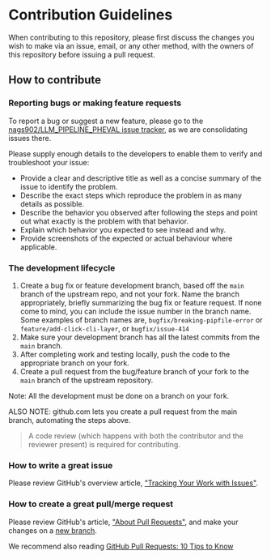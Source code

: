 # Contribution Guidelines

When contributing to this repository, please first discuss the changes you wish to make via an issue, email, or any other method, with the owners of this repository before issuing a pull request.

## How to contribute

### Reporting bugs or making feature requests

To report a bug or suggest a new feature, please go to the [nags902/LLM_PIPELINE_PHEVAL issue tracker](https://github.com/nags902/LLM_PIPELINE_PHEVAL/issues), as we are
consolidating issues there.

Please supply enough details to the developers to enable them to verify and troubleshoot your issue:

* Provide a clear and descriptive title as well as a concise summary of the issue to identify the problem.
* Describe the exact steps which reproduce the problem in as many details as possible.
* Describe the behavior you observed after following the steps and point out what exactly is the problem with that behavior.
* Explain which behavior you expected to see instead and why.
* Provide screenshots of the expected or actual behaviour where applicable.


### The development lifecycle

1. Create a bug fix or feature development branch, based off the `main` branch of the upstream repo, and not your fork. Name the branch appropriately, briefly summarizing the bug fix or feature request. If none come to mind, you can include the issue number in the branch name. Some examples of branch names are, `bugfix/breaking-pipfile-error` or `feature/add-click-cli-layer`, or `bugfix/issue-414`
2. Make sure your development branch has all the latest commits from the `main` branch.
3. After completing work and testing locally, push the code to the appropriate branch on your fork.
4. Create a pull request from the bug/feature branch of your fork to the `main` branch of the upstream repository.

Note: All the development must be done on a branch on your fork.

ALSO NOTE: github.com lets you create a pull request from the main branch, automating the steps above.

> A code review (which happens with both the contributor and the reviewer present) is required for contributing.

### How to write a great issue

Please review GitHub's overview article,
["Tracking Your Work with Issues"][about-issues].

<a id="great-pulls"></a>

### How to create a great pull/merge request

Please review GitHub's article, ["About Pull Requests"][about-pulls],
and make your changes on a [new branch][about-branches].

[about-branches]: https://docs.github.com/en/pull-requests/collaborating-with-pull-requests/proposing-changes-to-your-work-with-pull-requests/about-branches
[about-issues]: https://docs.github.com/en/issues/tracking-your-work-with-issues/about-issues
[about-pulls]: https://docs.github.com/en/pull-requests/collaborating-with-pull-requests/proposing-changes-to-your-work-with-pull-requests/about-pull-requests
[issues]: https://github.com/nags902/LLM_PIPELINE_PHEVAL/issues/
[pulls]: https://github.com/nags902/LLM_PIPELINE_PHEVAL/pulls/

We recommend also reading [GitHub Pull Requests: 10 Tips to Know](https://blog.mergify.com/github-pull-requests-10-tips-to-know/)
